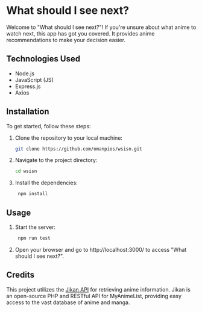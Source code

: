 # What should I see next?

Welcome to "What should I see next?"! If you're unsure about what anime to watch next, this app has got you covered. It provides anime recommendations to make your decision easier.

## Technologies Used

- Node.js
- JavaScript (JS)
- Express.js
- Axios

## Installation

To get started, follow these steps:

1. Clone the repository to your local machine:

   ```bash
   git clone https://github.com/omanpios/wsisn.git

2. Navigate to the project directory:
   ```bash
   cd wsisn

3. Install the dependencies:
   ```bash
    npm install

## Usage
1. Start the server:
   ```bash
    npm run test

2. Open your browser and go to http://localhost:3000/ to access "What should I see next?".

## Credits

This project utilizes the [Jikan API](https://jikan.moe/) for retrieving anime information. Jikan is an open-source PHP and RESTful API for MyAnimeList, providing easy access to the vast database of anime and manga.

